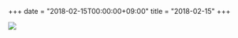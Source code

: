 +++
date = "2018-02-15T00:00:00+09:00"
title = "2018-02-15"
+++

<img class="img-fluid" src="/2018-02-15.jpg" />
